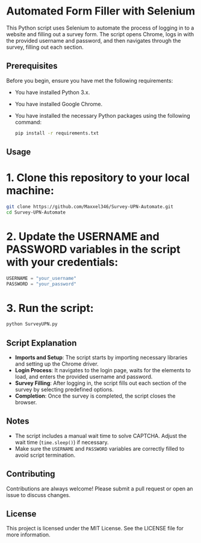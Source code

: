# Automated Form Filler with Selenium

This Python script uses Selenium to automate the process of logging in to a website and filling out a survey form. The script opens Chrome, logs in with the provided username and password, and then navigates through the survey, filling out each section.

## Prerequisites

Before you begin, ensure you have met the following requirements:

- You have installed Python 3.x.
- You have installed Google Chrome.
- You have installed the necessary Python packages using the following command:

  ```bash
  pip install -r requirements.txt
  ```

## Usage
# 1. Clone this repository to your local machine:

 ```bash
git clone https://github.com/Maxxel346/Survey-UPN-Automate.git
cd Survey-UPN-Automate
 ```

# 2. Update the USERNAME and PASSWORD variables in the script with your credentials:

 ```python
USERNAME = "your_username"
PASSWORD = "your_password"
 ```

# 3. Run the script:

 ```bash
python SurveyUPN.py
 ```


## Script Explanation

- **Imports and Setup**: The script starts by importing necessary libraries and setting up the Chrome driver.
- **Login Process**: It navigates to the login page, waits for the elements to load, and enters the provided username and password.
- **Survey Filling**: After logging in, the script fills out each section of the survey by selecting predefined options.
- **Completion**: Once the survey is completed, the script closes the browser.

## Notes

- The script includes a manual wait time to solve CAPTCHA. Adjust the wait time (`time.sleep()`) if necessary.
- Make sure the `USERNAME` and `PASSWORD` variables are correctly filled to avoid script termination.

## Contributing

Contributions are always welcome! Please submit a pull request or open an issue to discuss changes.

## License

This project is licensed under the MIT License. See the LICENSE file for more information.

  
